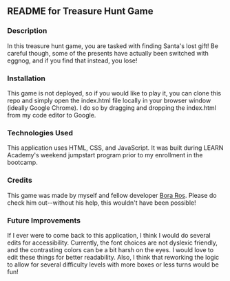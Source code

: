 ## README for Treasure Hunt Game

### Description
In this treasure hunt game, you are tasked with finding Santa's lost gift! Be careful though, some of the presents have actually been switched with eggnog, and if you find that instead, you lose!

### Installation
This game is not deployed, so if you would like to play it, you can clone this repo and simply open the index.html file locally in your browser window (ideally Google Chrome). I do so by dragging and dropping the index.html from my code editor to Google.

### Technologies Used
This application uses HTML, CSS, and JavaScript. It was built during LEARN Academy's weekend jumpstart program prior to my enrollment in the bootcamp.

### Credits
This game was made by myself and fellow developer [Bora Ros](https://www.linkedin.com/in/bora-ros/). Please do check him out--without his help, this wouldn't have been possible!

### Future Improvements
If I ever were to come back to this application, I think I would do several edits for accessibility. Currently, the font choices are not dyslexic friendly, and the contrasting colors can be a bit harsh on the eyes. I would love to edit these things for better readability. Also, I think that reworking the logic to allow for several difficulty levels with more boxes or less turns would be fun!
